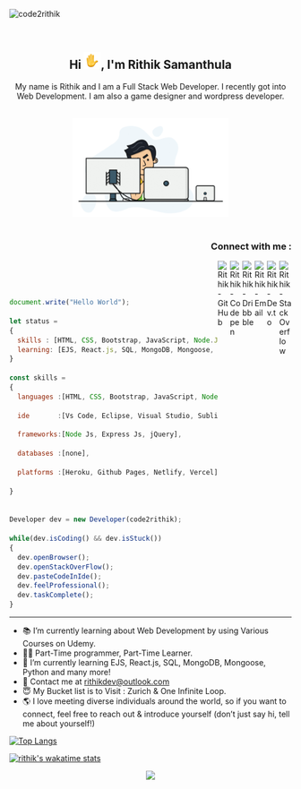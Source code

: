 <p align="left"> <img src="https://komarev.com/ghpvc/?username=code2rithik&color=brightgreen" alt="code2rithik" /> </p><br>
<h2 align="center">Hi <img src="https://github.com/Code2Rithik/Code2Rithik/blob/main/wave-animated.gif" width="30"/>, I'm Rithik Samanthula</h2>
<p align="center">My name is Rithik and I am a Full Stack Web Developer. I recently got into Web Development. I am also a game designer and wordpress developer.</p>

<p align="center">
<br><img src="https://github.com/Code2Rithik/Code2Rithik/blob/main/dev.gif" width="280px"><br><br>
</p>

<h3 align="right">Connect with me :</h3>

<a href="https://stackoverflow.com/users/15028773/rithik-samanthula" target="_blank">
  <img align="right" alt="Rithik - Stack Overflow" width="22px" src="https://upload.wikimedia.org/wikipedia/commons/thumb/e/ef/Stack_Overflow_icon.svg/768px-Stack_Overflow_icon.svg.png"/>
</a>
<a href="https://dev.to/Code2Rithik" target="_blank">
  <img align="right" alt="Rithik - Dev.to" width="22px" src="https://cdn3.iconfinder.com/data/icons/logos-and-brands-adobe/512/84_Dev-512.png"/>
</a>
<a href="mailto:rithikdev@outlook.com" target="_blank">
  <img align="right"  alt="Rithik - Email" src="https://i.pinimg.com/originals/8f/c3/7b/8fc37b74b608a622588fbaa361485f32.png" width="22px">
</a>
<a href="https://www.dribbble.com/code2rithik/" target="_blank">
  <img align="right" alt="Rithik - Dribbble" width="22px" src="https://freeiconshop.com/wp-content/uploads/edd/dribbble-flat.png"/>
</a>
<a href="https://codepen.io/code2rithik" target="_blank">
  <img align="right" alt="Rithik - Codepen" width="22px" src="https://img.icons8.com/windows/64/000000/codepen.png"/>
</a>
<a href="https://www.github.com/code2rithik/" target="_blank">
  <img align="right" alt="Rithik - GitHub" width="22px" src="https://image.flaticon.com/icons/png/512/25/25231.png"/>
</a>
<br/>
<br/>

```js

document.write("Hello World");

let status =
{
  skills : [HTML, CSS, Bootstrap, JavaScript, Node.JS, jQuery, CLI, Express.js, Git, GitHub],
  learning: [EJS, React.js, SQL, MongoDB, Mongoose, Python],
}

const skills =
{
  languages :[HTML, CSS, Bootstrap, JavaScript, Node.JS, jQuery, CLI, Express.js, Git, GitHub],

  ide       :[Vs Code, Eclipse, Visual Studio, Sublime, Atom],

  frameworks:[Node Js, Express Js, jQuery],

  databases :[none],

  platforms :[Heroku, Github Pages, Netlify, Vercel],

}


Developer dev = new Developer(code2rithik);

while(dev.isCoding() && dev.isStuck())
{
  dev.openBrowser();
  dev.openStackOverFlow();
  dev.pasteCodeInIde();
  dev.feelProfessional();
  dev.taskComplete();
}


```

---

- 📚 I’m currently learning about Web Development by using Various Courses on Udemy.
- 👨‍💻 Part-Time programmer, Part-Time Learner.
- 🌱 I’m currently learning EJS, React.js, SQL, MongoDB, Mongoose, Python and many more!
- 💬 Contact me at rithikdev@outlook.com
- 😇 My Bucket list is to Visit : Zurich & One Infinite Loop.
- 🌎 I love meeting diverse individuals around the world, so if you want to connect, feel free to reach out & introduce yourself (don’t just say hi, tell me about yourself!)


[![Top Langs](https://github-readme-stats.vercel.app/api/top-langs/?username=Code2Rithik&layout=compact)](https://github.com/Code2Rithik/github-readme-stats)


<!--START_SECTION:waka-->

[![rithik's wakatime stats](https://github-readme-stats.vercel.app/api/wakatime?username=Code2Rithik)](https://github.com/anuraghazra/github-readme-stats)

<!--END_SECTION:waka-->


<div align="center">
<img src="https://github-profile-trophy.vercel.app/?username=code2rithik&no-frame=true&margin-w=30&no-bg=true" />
</div>        
